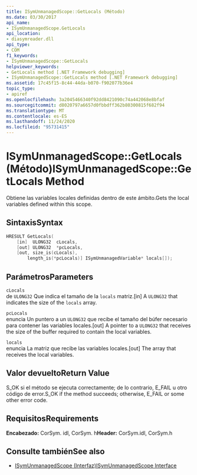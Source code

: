 ```yaml
---
title: ISymUnmanagedScope::GetLocals (Método)
ms.date: 03/30/2017
api_name:
- ISymUnmanagedScope.GetLocals
api_location:
- diasymreader.dll
api_type:
- COM
f1_keywords:
- ISymUnmanagedScope::GetLocals
helpviewer_keywords:
- GetLocals method [.NET Framework debugging]
- ISymUnmanagedScope::GetLocals method [.NET Framework debugging]
ms.assetid: 17c45f15-8c44-44da-b070-f902077b36e4
topic_type:
- apiref
ms.openlocfilehash: 3a2045466340f92dd8421090c74a442068e8bfaf
ms.sourcegitcommit: d8020797a6657d0fbbdff362b80300815f682f94
ms.translationtype: MT
ms.contentlocale: es-ES
ms.lasthandoff: 11/24/2020
ms.locfileid: "95731415"
---
```

# <a name="isymunmanagedscopegetlocals-method"></a><span data-ttu-id="778f9-102">ISymUnmanagedScope::GetLocals (Método)</span><span class="sxs-lookup"><span data-stu-id="778f9-102">ISymUnmanagedScope::GetLocals Method</span></span>

<span data-ttu-id="778f9-103">Obtiene las variables locales definidas dentro de este ámbito.</span><span class="sxs-lookup"><span data-stu-id="778f9-103">Gets the local variables defined within this scope.</span></span>  
  
## <a name="syntax"></a><span data-ttu-id="778f9-104">Sintaxis</span><span class="sxs-lookup"><span data-stu-id="778f9-104">Syntax</span></span>  
  
```cpp  
HRESULT GetLocals(  
    [in]  ULONG32  cLocals,  
    [out] ULONG32  *pcLocals,  
    [out, size_is(cLocals),  
        length_is(*pcLocals)] ISymUnmanagedVariable* locals[]);  
```  
  
## <a name="parameters"></a><span data-ttu-id="778f9-105">Parámetros</span><span class="sxs-lookup"><span data-stu-id="778f9-105">Parameters</span></span>  

 `cLocals`  
 <span data-ttu-id="778f9-106">de `ULONG32` Que indica el tamaño de la `locals` matriz.</span><span class="sxs-lookup"><span data-stu-id="778f9-106">[in] A `ULONG32` that indicates the size of the `locals` array.</span></span>  
  
 `pcLocals`  
 <span data-ttu-id="778f9-107">enuncia Un puntero a un `ULONG32` que recibe el tamaño del búfer necesario para contener las variables locales.</span><span class="sxs-lookup"><span data-stu-id="778f9-107">[out] A pointer to a `ULONG32` that receives the size of the buffer required to contain the local variables.</span></span>  
  
 `locals`  
 <span data-ttu-id="778f9-108">enuncia La matriz que recibe las variables locales.</span><span class="sxs-lookup"><span data-stu-id="778f9-108">[out] The array that receives the local variables.</span></span>  
  
## <a name="return-value"></a><span data-ttu-id="778f9-109">Valor devuelto</span><span class="sxs-lookup"><span data-stu-id="778f9-109">Return Value</span></span>  

 <span data-ttu-id="778f9-110">S_OK si el método se ejecuta correctamente; de lo contrario, E_FAIL u otro código de error.</span><span class="sxs-lookup"><span data-stu-id="778f9-110">S_OK if the method succeeds; otherwise, E_FAIL or some other error code.</span></span>  
  
## <a name="requirements"></a><span data-ttu-id="778f9-111">Requisitos</span><span class="sxs-lookup"><span data-stu-id="778f9-111">Requirements</span></span>  

 <span data-ttu-id="778f9-112">**Encabezado:** CorSym. idl, CorSym. h</span><span class="sxs-lookup"><span data-stu-id="778f9-112">**Header:** CorSym.idl, CorSym.h</span></span>  
  
## <a name="see-also"></a><span data-ttu-id="778f9-113">Consulte también</span><span class="sxs-lookup"><span data-stu-id="778f9-113">See also</span></span>

- [<span data-ttu-id="778f9-114">ISymUnmanagedScope (Interfaz)</span><span class="sxs-lookup"><span data-stu-id="778f9-114">ISymUnmanagedScope Interface</span></span>](isymunmanagedscope-interface.md)
